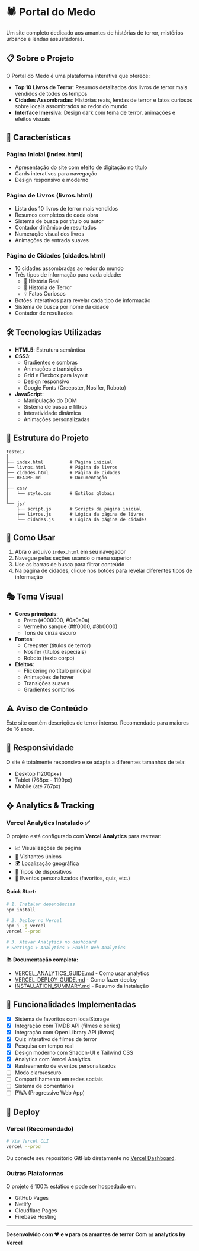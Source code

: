 # 🕷️ Portal do Medo

Um site completo dedicado aos amantes de histórias de terror, mistérios urbanos e lendas assustadoras.

## 📋 Sobre o Projeto

O Portal do Medo é uma plataforma interativa que oferece:

- **Top 10 Livros de Terror**: Resumos detalhados dos livros de terror mais vendidos de todos os tempos
- **Cidades Assombradas**: Histórias reais, lendas de terror e fatos curiosos sobre locais assombrados ao redor do mundo
- **Interface Imersiva**: Design dark com tema de terror, animações e efeitos visuais

## 🎨 Características

### Página Inicial (index.html)
- Apresentação do site com efeito de digitação no título
- Cards interativos para navegação
- Design responsivo e moderno

### Página de Livros (livros.html)
- Lista dos 10 livros de terror mais vendidos
- Resumos completos de cada obra
- Sistema de busca por título ou autor
- Contador dinâmico de resultados
- Numeração visual dos livros
- Animações de entrada suaves

### Página de Cidades (cidades.html)
- 10 cidades assombradas ao redor do mundo
- Três tipos de informação para cada cidade:
  - 📖 História Real
  - 👻 História de Terror
  - 💡 Fatos Curiosos
- Botões interativos para revelar cada tipo de informação
- Sistema de busca por nome da cidade
- Contador de resultados

## 🛠️ Tecnologias Utilizadas

- **HTML5**: Estrutura semântica
- **CSS3**: 
  - Gradientes e sombras
  - Animações e transições
  - Grid e Flexbox para layout
  - Design responsivo
  - Google Fonts (Creepster, Nosifer, Roboto)
- **JavaScript**: 
  - Manipulação do DOM
  - Sistema de busca e filtros
  - Interatividade dinâmica
  - Animações personalizadas

## 📁 Estrutura do Projeto

```
teste1/
│
├── index.html          # Página inicial
├── livros.html         # Página de livros
├── cidades.html        # Página de cidades
├── README.md           # Documentação
│
├── css/
│   └── style.css       # Estilos globais
│
└── js/
    ├── script.js       # Scripts da página inicial
    ├── livros.js       # Lógica da página de livros
    └── cidades.js      # Lógica da página de cidades
```

## 🚀 Como Usar

1. Abra o arquivo `index.html` em seu navegador
2. Navegue pelas seções usando o menu superior
3. Use as barras de busca para filtrar conteúdo
4. Na página de cidades, clique nos botões para revelar diferentes tipos de informação

## 🎭 Tema Visual

- **Cores principais**: 
  - Preto (#000000, #0a0a0a)
  - Vermelho sangue (#ff0000, #8b0000)
  - Tons de cinza escuro
- **Fontes**: 
  - Creepster (títulos de terror)
  - Nosifer (títulos especiais)
  - Roboto (texto corpo)
- **Efeitos**: 
  - Flickering no título principal
  - Animações de hover
  - Transições suaves
  - Gradientes sombrios

## ⚠️ Aviso de Conteúdo

Este site contém descrições de terror intenso. Recomendado para maiores de 16 anos.

## 📱 Responsividade

O site é totalmente responsivo e se adapta a diferentes tamanhos de tela:
- Desktop (1200px+)
- Tablet (768px - 1199px)
- Mobile (até 767px)

## � Analytics & Tracking

### Vercel Analytics Instalado ✅

O projeto está configurado com **Vercel Analytics** para rastrear:
- 📈 Visualizações de página
- 👥 Visitantes únicos
- 🌍 Localização geográfica
- 📱 Tipos de dispositivos
- 🎯 Eventos personalizados (favoritos, quiz, etc.)

#### Quick Start:

```bash
# 1. Instalar dependências
npm install

# 2. Deploy no Vercel
npm i -g vercel
vercel --prod

# 3. Ativar Analytics no dashboard
# Settings > Analytics > Enable Web Analytics
```

📚 **Documentação completa:**
- [VERCEL_ANALYTICS_GUIDE.md](VERCEL_ANALYTICS_GUIDE.md) - Como usar analytics
- [VERCEL_DEPLOY_GUIDE.md](VERCEL_DEPLOY_GUIDE.md) - Como fazer deploy
- [INSTALLATION_SUMMARY.md](INSTALLATION_SUMMARY.md) - Resumo da instalação

## 🔮 Funcionalidades Implementadas

- [x] Sistema de favoritos com localStorage
- [x] Integração com TMDB API (filmes e séries)
- [x] Integração com Open Library API (livros)
- [x] Quiz interativo de filmes de terror
- [x] Pesquisa em tempo real
- [x] Design moderno com Shadcn-UI e Tailwind CSS
- [x] Analytics com Vercel Analytics
- [x] Rastreamento de eventos personalizados
- [ ] Modo claro/escuro
- [ ] Compartilhamento em redes sociais
- [ ] Sistema de comentários
- [ ] PWA (Progressive Web App)

## 🚀 Deploy

### Vercel (Recomendado)

```bash
# Via Vercel CLI
vercel --prod
```

Ou conecte seu repositório GitHub diretamente no [Vercel Dashboard](https://vercel.com/dashboard).

### Outras Plataformas

O projeto é 100% estático e pode ser hospedado em:
- GitHub Pages
- Netlify
- Cloudflare Pages
- Firebase Hosting

---

**Desenvolvido com ❤️ e 💀 para os amantes de terror**
**Com 📊 analytics by Vercel**
